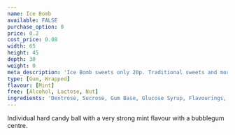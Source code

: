 ```yaml
---
name: Ice Bomb
available: FALSE
purchase_option: 0
price: 0.2
cost_price: 0.08
width: 65
height: 45
depth: 30
weight: 0
meta_description: 'Ice Bomb sweets only 20p. Traditional sweets and more at Humbugs Confectionery Store. Specialists in satisfying your sweet tooth!'
type: [Gum, Wrapped]
flavour: [Mint]
free: [Alcohol, Lactose, Nut]
ingredients: 'Dextrose, Sucrose, Gum Base, Glucose Syrup, Flavourings, Colours:  E171, E133; Glazing Agents: Carnauba Wax; Antioxidant: E321'
---
```

Individual hard candy ball with a very strong mint flavour with a bubblegum centre.